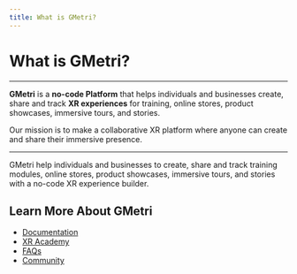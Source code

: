 ```yaml
---
title: What is GMetri?
---
```


# What is GMetri?

--- 

**GMetri** is a **no-code Platform** that helps individuals and businesses create, share and track **XR experiences** for training, online stores, product showcases, immersive tours, and stories.

Our mission is to make a collaborative XR platform where anyone can create and share their immersive presence.

---

GMetri help individuals and businesses to create, share and track training modules, online stores, product showcases, immersive tours, and stories with a no-code XR experience builder.

## Learn More About GMetri

* [Documentation](https://www.gmetri.com/docs)
* [XR Academy](https://www.gmetri.com/xracademy)
* [FAQs](https://www.gmetri.com/docs/faqs)
* [Community](https://community.gmetri.com)
